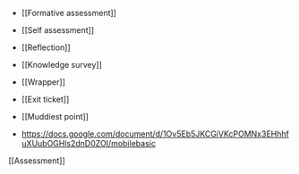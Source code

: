   - [[Formative assessment]]
  - [[Self assessment]]
  - [[Reflection]]
  - [[Knowledge survey]]
  - [[Wrapper]]
  - [[Exit ticket]]
  - [[Muddiest point]]

  - https://docs.google.com/document/d/1Ov5Eb5JKCGiVKcPOMNx3EHhhfuXUubOGHls2dnD0ZOI/mobilebasic

[[Assessment]]